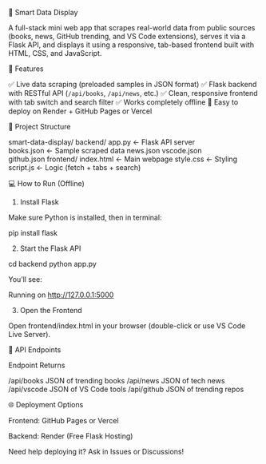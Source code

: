 🧩 Smart Data Display

A full-stack mini web app that scrapes real-world data from public sources (books, news, GitHub trending, and VS Code extensions), serves it via a Flask API, and displays it using a responsive, tab-based frontend built with HTML, CSS, and JavaScript.



🚀 Features

✅ Live data scraping (preloaded samples in JSON format)
✅ Flask backend with RESTful API (`/api/books`, `/api/news`, etc.)
✅ Clean, responsive frontend with tab switch and search filter
✅ Works completely offline
🔄 Easy to deploy on Render + GitHub Pages or Vercel



📁 Project Structure

smart-data-display/
backend/ 
app.py       ← Flask API server   
books.json   ← Sample scraped data news.json 
vscode.json  
github.json 
frontend/ 
index.html    ← Main webpage  style.css     ← Styling 
script.js     ← Logic (fetch + tabs + search) 



💻 How to Run (Offline)

1. Install Flask

Make sure Python is installed, then in terminal:

pip install flask

2. Start the Flask API

cd backend
python app.py

You’ll see:

Running on http://127.0.0.1:5000

3. Open the Frontend

Open frontend/index.html in your browser (double-click or use VS Code Live Server).




🔗 API Endpoints

Endpoint	  Returns

/api/books	JSON of trending books
/api/news	  JSON of tech news
/api/vscode	JSON of VS Code tools
/api/github	JSON of trending repos




🌐 Deployment Options

Frontend: GitHub Pages or Vercel

Backend: Render (Free Flask Hosting)


Need help deploying it? Ask in Issues or Discussions!
